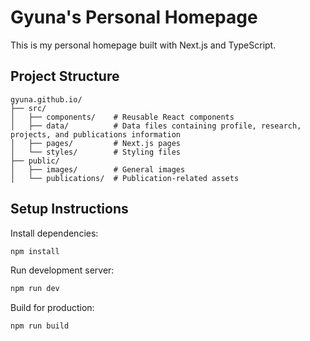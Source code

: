 # Gyuna's Personal Homepage

This is my personal homepage built with Next.js and TypeScript.

## Project Structure

```
gyuna.github.io/
├── src/
│   ├── components/    # Reusable React components
│   ├── data/          # Data files containing profile, research, projects, and publications information
│   ├── pages/         # Next.js pages
│   └── styles/        # Styling files
├── public/
│   ├── images/        # General images
│   └── publications/  # Publication-related assets
```


## Setup Instructions

Install dependencies:

```bash
npm install
```

Run development server:

```bash
npm run dev
```

Build for production:

```bash
npm run build
```
